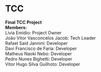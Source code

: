 # TCC
<strong>Final TCC Project<br>
Members:</strong><br>
Livia Emidio: Project Owner<br>
João Vitor Vasconcelos Jacob: Tech Leader<br>
Rafael Said Jannini: Developer<br>
Davi Francisco de Faria: Developer<br>
Matheus Naoki Nebo: Developer<br>
Pedro Nunes Bighetti: Developer<br>
Vitor Hugo Silva Guilhoto: Developer<br>
